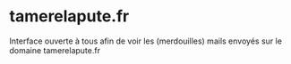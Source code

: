 # tamerelapute.fr
Interface ouverte à tous afin de voir les (merdouilles) mails envoyés sur le domaine tamerelapute.fr
